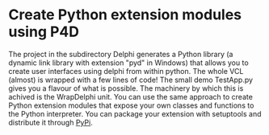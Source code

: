 # Create Python extension modules using P4D

The project in the subdirectory Delphi generates a Python library (a dynamic link library with extension "pyd" in Windows) that allows you to create user interfaces using  delphi from within python.  The whole VCL (almost) is wrapped with a few lines of code! The small demo TestApp.py gives you a flavour of what is possible.   The machinery by which this is achived is the WrapDelphi unit.  You can use the same approach to create Python extension modules that expose your own classes and functions to the Python interpreter. You can package your extension with setuptools and distribute it through [PyPi](https://pypi.org/).